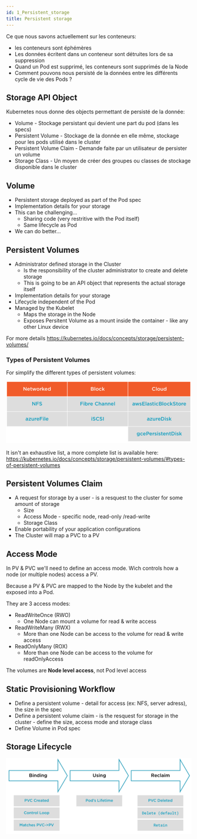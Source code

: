 ```yaml
---
id: 1_Persistent_storage
title: Persistent storage
---
```


Ce que nous savons actuellement sur les conteneurs:
* les conteneurs sont éphémères
* Les données écritent dans un conteneur sont détruites lors de sa suppression
* Quand un Pod est supprimé, les conteneurs sont supprimés de la Node
* Comment pouvons nous persisté de la données entre les différents cycle de vie des Pods ?

## Storage API Object
Kubernetes nous donne des objects permettant de persisté de la donnée:
* Volume - Stockage persistant qui devient une part du pod (dans les specs)
* Persistent Volume - Stockage de la donnée en elle même, stockage pour les pods utilisé dans le cluster
* Persistent Volume Claim - Demande faite par un utilisateur de persister un volume
* Storage Class - Un moyen de créer des groupes ou classes de stockage disponible dans le cluster

## Volume 
* Persistent storage deployed as part of the Pod spec
* Implementation details for your storage
* This can be challenging...
  * Sharing code (very restritive with the Pod itself)
  * Same lifecycle as Pod
* We can do better...

## Persistent Volumes
* Administrator defined storage in the Cluster
  * Is the responsibility of the cluster administrator to create and delete storage
  * This is going to be an API object that represents the actual storage itself
* Implementation details for your storage
* Lifecycle independent of the Pod
* Managed by the Kubelet
  * Maps the storage in the Node
  * Exposes Persitent Volume as a mount inside the container - like any other Linux device

For more details https://kubernetes.io/docs/concepts/storage/persistent-volumes/

### Types of Persistent Volumes
For simplify the different types of persistent volumes:

![Type of Persistent Volumes](assets/types_PV.png)


It isn't an exhaustive list, a more complete list is available here: https://kubernetes.io/docs/concepts/storage/persistent-volumes/#types-of-persistent-volumes

## Persistent Volumes Claim

* A request for storage by a user - is a resquest to the cluster for some amount of storage
  * Size
  * Access Mode - specific node, read-only /read-write
  * Storage Class
* Enable portability of your application configurations
* The Cluster will map a PVC to a PV

## Access Mode
In PV & PVC we'll need to define an access mode. Wich controls how a node (or multiple nodes) access a PV.

Because a PV & PVC are mapped to the Node by the kubelet and the exposed into a Pod.

They are 3 access modes:
* ReadWriteOnce (RWO)
  * One Node can mount a volume for read & write access
* ReadWriteMany (RWX)
  * More than one Node can be access to the volume for read & write access 
* ReadOnlyMany (ROX)
  * More than one Node can be access to the volume for readOnlyAccess

The volumes are __Node level access__, not Pod level access

## Static Provisioning Workflow

* Define a persistent volume - detail for access (ex: NFS, server adress), the size in the spec
* Define a persistent volume claim - is the resquest for storage in the cluster - define the size, access mode and storage class
* Define Volume in Pod spec

## Storage Lifecycle

![Storage Lifecycle](assets/storage_licecycle.png)